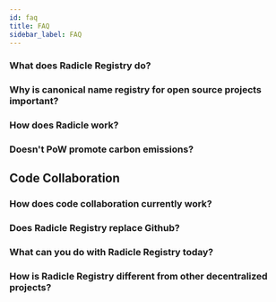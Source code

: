 ```yaml
---
id: faq
title: FAQ
sidebar_label: FAQ
---
```


### What does Radicle Registry do?

### Why is canonical name registry for open source projects important?

### How does Radicle work?

### Doesn't PoW promote carbon emissions?

## Code Collaboration

### How does code collaboration currently work?

### Does Radicle Registry replace Github?

### What can you do with Radicle Registry today?

### How is Radicle Registry different from other decentralized projects?